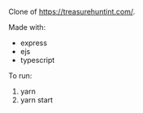 Clone of https://treasurehuntint.com/.

Made with:

- express
- ejs
- typescript

To run:

1. yarn
2. yarn start

